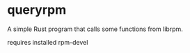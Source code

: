 # queryrpm

A simple Rust program that calls some functions from librpm.

requires installed rpm-devel